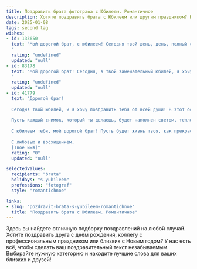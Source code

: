```yaml
---
title: Поздравить брата фотографа с Юбилеем. Романтичное
description: Хотите поздравить брата с Юбилеем или другим праздником? Наш ИИ создаст незабываемое поздравление, а вы обязательно выделитесь среди других.  
date: 2025-01-08
tags: second tag
wishes:
- id: 133650
  text: "Мой дорогой брат, с юбилеем! Сегодня твой день, день, полный света и волшебства, как лучшие твои фотографии.  Ты – художник света и теней, мастер мгновений, способный запечатлеть красоту мира и самые сокровенные чувства.  Пусть твоя жизнь будет таким же ярким шедевром, полным любви, радости и незабываемых моментов, которые ты сам будешь создавать, хранить и бережно передавать дальше.  Я бесконечно люблю тебя и горжусь тобой! Счастья тебе, мой дорогой!
  "
  rating: "undefined"
  updated: "null"
- id: 83178
  text: "Мой дорогой брат! Сегодня, в твой замечательный юбилей, я хочу сказать тебе слова восхищения и любви. Твоя жизнь – это яркий фотоальбом, наполненный незабываемыми моментами, а ты сам – настоящий художник света и тени, мастерски запечатлевающий красоту мира.  Пусть каждый новый день будет для тебя вдохновением, а каждый снимок – шедевром.  Счастья тебе, мой любимый брат, любви,  и пусть  твоя жизнь станет ещё прекраснее, чем самые лучшие твои фотографии!
  "
  rating: "undefined"
  updated: "null"
- id: 41779
  text: "Дорогой брат!
  
  Сегодня твой юбилей, и я хочу поздравить тебя от всей души! В этот особенный день я хочу пожелать тебе не только радости и счастья, но и вдохновения на каждом шагу твоего пути. Как талантливый фотограф, ты умеешь запечатлеть красоту мира и дарить людям моменты, которые остаются в сердце навсегда.
  
  Пусть каждый снимок, который ты делаешь, будет наполнен светом, теплом и любовью. Желаю тебе находить волшебство в мелочах и видеть чудеса там, где другие их не замечают. Пусть каждый новый кадр открывает перед тобой горизонты, а каждый миг дарит радость и смысл.
  
  С юбилеем тебя, мой дорогой брат! Пусть будет жизнь твоя, как прекрасная фотография, насыщенная яркими цветами и проникновенными эмоциями.
  
  С любовью и восхищением,
  [Твое имя]"
  rating: "0"
  updated: "null"

selectedValues:
  recipients: "brata"
  holidays: "s-yubileem"
  professions: "fotograf"
  style: "romantichnoe"

links:
- slug: "pozdravit-brata-s-yubileem-romantichnoe"
  title: "Поздравить брата с Юбилеем. Романтичное"
---
```


Здесь вы найдете отличную подборку поздравлений на любой случай. 
Хотите поздравить друга с днём рождения, коллегу с профессиональным праздником или близких с Новым годом? У нас есть всё, чтобы сделать ваш поздравительный текст незабываемым. Выбирайте нужную категорию и находите лучшие слова для ваших близких и друзей!
